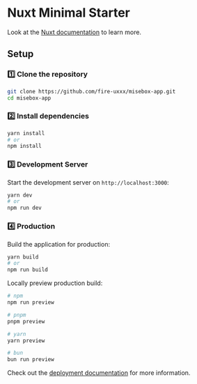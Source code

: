 # Nuxt Minimal Starter

Look at the [Nuxt documentation](https://nuxt.com/docs/getting-started/introduction) to learn more.

## Setup

### 1️⃣ Clone the repository

```sh
git clone https://github.com/fire-uxxx/misebox-app.git
cd misebox-app
```

### 2️⃣ Install dependencies

```sh
yarn install
# or
npm install
```

### 3️⃣ Development Server

Start the development server on `http://localhost:3000`:

```sh
yarn dev
# or
npm run dev
```

### 4️⃣ Production

Build the application for production:

```sh
yarn build
# or
npm run build
```

Locally preview production build:

```bash
# npm
npm run preview

# pnpm
pnpm preview

# yarn
yarn preview

# bun
bun run preview
```

Check out the [deployment documentation](https://nuxt.com/docs/getting-started/deployment) for more information.
